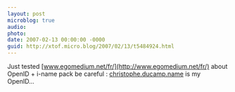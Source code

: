 ```yaml
---
layout: post
microblog: true
audio: 
photo: 
date: 2007-02-13 00:00:00 -0000
guid: http://xtof.micro.blog/2007/02/13/t5484924.html
---
```

Just tested [www.egomedium.net/fr/](http://www.egomedium.net/fr/) about OpenID + i-name pack be careful : [christophe.ducamp.name](http://christophe.ducamp.name/) is my OpenID...
